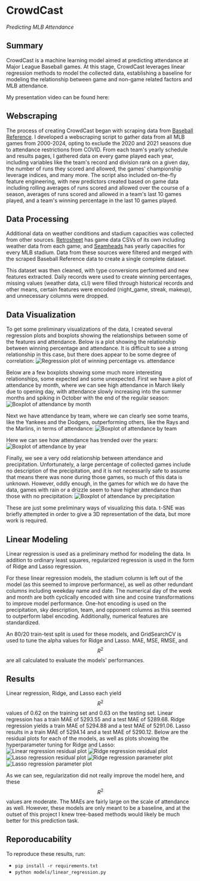 # CrowdCast
*Predicting MLB Attendance*

## Summary

CrowdCast is a machine learning model aimed at predicting attendance at Major League Baseball games. At this stage, CrowdCast leverages linear regression methods to model the collected data, establishing a baseline for modeling the relationship between game and non-game related factors and MLB attendance.

My presentation video can be found here: 

## Webscraping

The process of creating CrowdCast began with scraping data from [Baseball Reference](https://www.baseball-reference.com/). I developed a webscraping script to gather data from all MLB games from 2000-2024, opting to exclude the 2020 and 2021 seasons due to attendance restrictions from COVID. From each team's yearly schedule and results pages, I gathered data on every game played each year, including variables like the team's record and division rank on a given day, the number of runs they scored and allowed, the games' championship leverage indices, and many more. The script also included on-the-fly feature engineering, with new predictors created based on game data including rolling averages of runs scored and allowed over the course of a season, averages of runs scored and allowed in a team's last 10 games played, and a team's winning percentage in the last 10 games played.

## Data Processing

Additional data on weather conditions and stadium capacities was collected from other sources. [Retrosheet](https://www.retrosheet.org) has game data CSVs of its own including weather data from each game, and [Seamheads](https://www.seamheads.com/ballparks/) has yearly capacities for every MLB stadium. Data from these sources were filtered and merged with the scraped Baseball Reference data to create a single complete dataset.

This dataset was then cleaned, with type conversions performed and new features extracted. Daily records were used to create winning percentages, missing values (weather data, cLI) were filled through historical records and other means, certain features were encoded (night_game, streak, makeup), and unnecessary columns were dropped.

## Data Visualization

To get some preliminary visualizations of the data, I created several regression plots and boxplots showing the relationships between some of the features and attendance. Below is a plot showing the relationship between winning percentage and attendance. It is difficult to see a strong relationship in this case, but there does appear to be some degree of correlation: ![Regression plot of winning percentage vs. attendance](plots/regplots/att_vs_win_pct.png)

Below are a few boxplots showing some much more interesting relationships, some expected and some unexpected. First we have a plot of attendance by month, where we can see high attendance in March likely due to opening day, with attendance slowly increasing into the summer months and spiking in October with the end of the regular season: ![Boxplot of attendance by month](plots/boxplots/att_by_month.png)

Next we have attendance by team, where we can clearly see some teams, like the Yankees and the Dodgers, outperforming others, like the Rays and the Marlins, in terms of attendance: ![Boxplot of attendance by team](plots/boxplots/att_by_team.png)

Here we can see how attendance has trended over the years: ![Boxplot of attendance by year](plots/boxplots/att_by_year.png)

Finally, we see a very odd relationship between attendance and precipitation. Unfortunately, a large percentage of collected games include no description of the precipitation, and it is not necessarily safe to assume that means there was none during those games, so much of this data is unknown. However, oddly enough, in the games for which we do have the data, games with rain or a drizzle seem to have higher attendance than those with no precipitation: ![Boxplot of attendance by precipitation](plots/boxplots/att_by_precip.png)

These are just some preliminary ways of visualizing this data. t-SNE was briefly attempted in order to give a 3D representation of the data, but more work is required.

## Linear Modeling

Linear regression is used as a preliminary method for modeling the data. In addition to ordinary least squares, regularized regression is used in the form of Ridge and Lasso regression.

For these linear regression models, the stadium column is left out of the model (as this seemed to improve performance), as well as other redundant columns including weekday name and date. The numerical day of the week and month are both cyclically encoded with sine and cosine transformations to improve model performance. One-hot encoding is used on the precipitation, sky description, team, and opponent columns as this seemed to outperform label encoding. Additionally, numerical features are standardized.

An 80/20 train-test split is used for these models, and GridSearchCV is used to tune the alpha values for Ridge and Lasso. MAE, MSE, RMSE, and $$R^2$$ are all calculated to evaluate the models' performances.

## Results

Linear regression, Ridge, and Lasso each yield $$R^2$$ values of 0.62 on the training set and 0.63 on the testing set. Linear regression has a train MAE of 5293.55 and a test MAE of 5289.68. Ridge regression yields a train MAE of 5294.88 and a test MAE of 5291.06. Lasso results in a train MAE of 5294.14 and a test MAE of 5290.12. Below are the residual plots for each of the models, as well as plots showing the hyperparameter tuning for Ridge and Lasso: ![Linear regression residual plot](plots/residual_plots/Linear_Regression_residuals.png) ![Ridge regression residual plot](plots/residual_plots/Ridge_Regression_residuals.png) ![Lasso regression residual plot](plots/residual_plots/Lasso_Regression_residuals.png) ![Ridge regression parameter plot](plots/parameter_plots/Ridge_Regression_parameters.png)  ![Lasso regression parameter plot](plots/parameter_plots/Lasso_Regression_parameters.png) 

As we can see, regularization did not really improve the model here, and these $$R^2$$ values are moderate. The MAEs are fairly large on the scale of attendance as well. However, these models are only meant to be a baseline, and at the outset of this project I knew tree-based methods would likely be much better for this prediction task.

## Reporoducability

To reproduce these results, run:
 - `pip install -r requirements.txt`
 - `python models/linear_regression.py`
